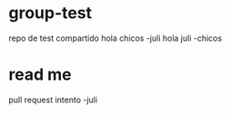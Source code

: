 # group-test
repo de test compartido
 hola chicos -juli
 hola juli -chicos
 
# read me
pull request intento -juli
